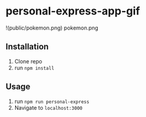 # personal-express-app-gif

!(public/pokemon.png)
pokemon.png
## Installation

1. Clone repo
2. run `npm install`

## Usage

1. run `npm run personal-express`
2. Navigate to `localhost:3000`
